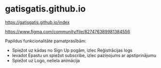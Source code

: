 # gatisgatis.github.io

https://gatisgatis.github.io/index

https://www.figma.com/community/file/827476389981384556

Papildus funkcionalitāte pamatprasībām:

- Spiežot uz kādas no Sign Up pogām, izlec Reģistrācijas logs
- Ievadot Epastu un spiežot subscribe, izlec paziņojums ar apstiprinājumu
- Spiežot uz Logo, neliela animācija

